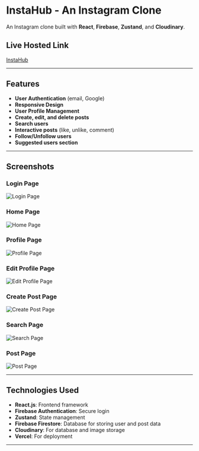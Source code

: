 # InstaHub - An Instagram Clone

An Instagram clone built with **React**, **Firebase**, **Zustand**, and **Cloudinary**.

## Live Hosted Link
[InstaHub](https://insta-hub-a-instagram-clone.vercel.app)

---

## Features
- **User Authentication** (email, Google)
- **Responsive Design**
- **User Profile Management**
- **Create, edit, and delete posts**
- **Search users**
- **Interactive posts** (like, unlike, comment)
- **Follow/Unfollow users**
- **Suggested users section**

---

## Screenshots
### Login Page
![Login Page](./src/screenshots/login.png)

### Home Page
![Home Page](./src/screenshots/home.png)

### Profile Page
![Profile Page](./src/screenshots/profile.png)

### Edit Profile Page
![Edit Profile Page](./src/screenshots/editprofile.png)

### Create Post Page
![Create Post Page](./src/screenshots/createpost.png)

### Search Page
![Search Page](./src/screenshots/search.png)

### Post Page
![Post Page](./src/screenshots/profilepost.png)

---

## Technologies Used
- **React.js**: Frontend framework
- **Firebase Authentication**: Secure login
- **Zustand**: State management
- **Firebase Firestore**: Database for storing user and post data
- **Cloudinary**: For database and image storage
- **Vercel**: For deployment

---

